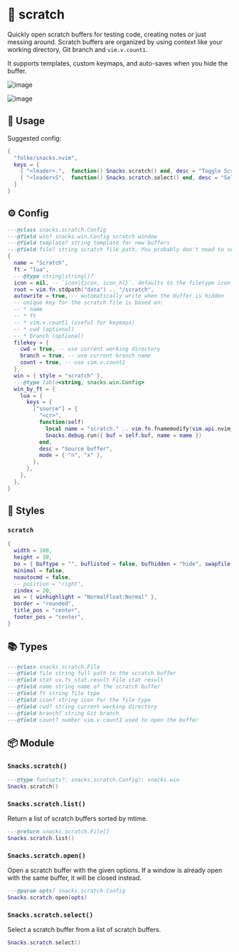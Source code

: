 # 🍿 scratch

Quickly open scratch buffers for testing code, creating notes or
just messing around. Scratch buffers are organized by using context
like your working directory, Git branch and `vim.v.count1`.

It supports templates, custom keymaps, and auto-saves when you hide the buffer.

![image](https://github.com/user-attachments/assets/52ac7c1a-908f-4d1d-97a2-ad4642f8dc36)

![image](https://github.com/user-attachments/assets/d3e766e9-e64a-4c22-85b4-3d965f645b59)

## 🚀 Usage

Suggested config:

```lua
{
  "folke/snacks.nvim",
  keys = {
    { "<leader>.",  function() Snacks.scratch() end, desc = "Toggle Scratch Buffer" },
    { "<leader>S",  function() Snacks.scratch.select() end, desc = "Select Scratch Buffer" },
  }
}
```

<!-- docgen -->

## ⚙️ Config

```lua
---@class snacks.scratch.Config
---@field win? snacks.win.Config scratch window
---@field template? string template for new buffers
---@field file? string scratch file path. You probably don't need to set this.
{
  name = "Scratch",
  ft = "lua",
  ---@type string|string[]?
  icon = nil, -- `icon|{icon, icon_hl}`. defaults to the filetype icon
  root = vim.fn.stdpath("data") .. "/scratch",
  autowrite = true, -- automatically write when the buffer is hidden
  -- unique key for the scratch file is based on:
  -- * name
  -- * ft
  -- * vim.v.count1 (useful for keymaps)
  -- * cwd (optional)
  -- * branch (optional)
  filekey = {
    cwd = true, -- use current working directory
    branch = true, -- use current branch name
    count = true, -- use vim.v.count1
  },
  win = { style = "scratch" },
  ---@type table<string, snacks.win.Config>
  win_by_ft = {
    lua = {
      keys = {
        ["source"] = {
          "<cr>",
          function(self)
            local name = "scratch." .. vim.fn.fnamemodify(vim.api.nvim_buf_get_name(self.buf), ":e")
            Snacks.debug.run({ buf = self.buf, name = name })
          end,
          desc = "Source buffer",
          mode = { "n", "x" },
        },
      },
    },
  },
}
```

## 🎨 Styles

### `scratch`

```lua
{
  width = 100,
  height = 30,
  bo = { buftype = "", buflisted = false, bufhidden = "hide", swapfile = false },
  minimal = false,
  noautocmd = false,
  -- position = "right",
  zindex = 20,
  wo = { winhighlight = "NormalFloat:Normal" },
  border = "rounded",
  title_pos = "center",
  footer_pos = "center",
}
```

## 📚 Types

```lua
---@class snacks.scratch.File
---@field file string full path to the scratch buffer
---@field stat uv.fs_stat.result File stat result
---@field name string name of the scratch buffer
---@field ft string file type
---@field icon? string icon for the file type
---@field cwd? string current working directory
---@field branch? string Git branch
---@field count? number vim.v.count1 used to open the buffer
```

## 📦 Module

### `Snacks.scratch()`

```lua
---@type fun(opts?: snacks.scratch.Config): snacks.win
Snacks.scratch()
```

### `Snacks.scratch.list()`

Return a list of scratch buffers sorted by mtime.

```lua
---@return snacks.scratch.File[]
Snacks.scratch.list()
```

### `Snacks.scratch.open()`

Open a scratch buffer with the given options.
If a window is already open with the same buffer,
it will be closed instead.

```lua
---@param opts? snacks.scratch.Config
Snacks.scratch.open(opts)
```

### `Snacks.scratch.select()`

Select a scratch buffer from a list of scratch buffers.

```lua
Snacks.scratch.select()
```
